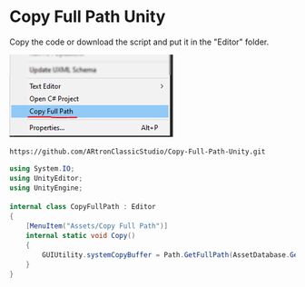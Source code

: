 # Copy Full Path Unity
Copy the code or download the script and put it in the "Editor" folder.

![](img.PNG)

```
https://github.com/ARtronClassicStudio/Copy-Full-Path-Unity.git
```

```C#
using System.IO;
using UnityEditor;
using UnityEngine;

internal class CopyFullPath : Editor
{
    [MenuItem("Assets/Copy Full Path")]
    internal static void Copy()
    {
        GUIUtility.systemCopyBuffer = Path.GetFullPath(AssetDatabase.GetAssetPath(Selection.activeObject));        
    }
}
```
